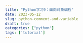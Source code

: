 ```yaml
---
title: "Python学习9：面向对象编程"
date: 2023-05-12
slug: python-comment-and-variable
draft: true
categories: ["python"]
tags: ['tutorial']
---
```

